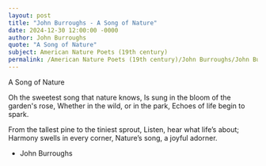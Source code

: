 ```yaml
---
layout: post
title: "John Burroughs - A Song of Nature"
date: 2024-12-30 12:00:00 -0000
author: John Burroughs
quote: "A Song of Nature"
subject: American Nature Poets (19th century)
permalink: /American Nature Poets (19th century)/John Burroughs/John Burroughs - A Song of Nature
---
```


A Song of Nature

Oh the sweetest song that nature knows,
Is sung in the bloom of the garden's rose,
Whether in the wild, or in the park,
Echoes of life begin to spark.

From the tallest pine to the tiniest sprout,
Listen, hear what life’s about;
Harmony swells in every corner,
Nature’s song, a joyful adorner.

- John Burroughs
